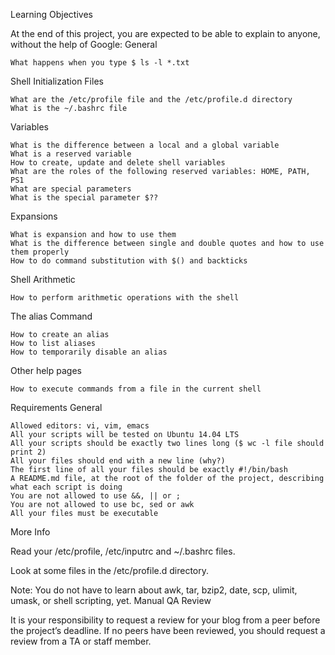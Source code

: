 Learning Objectives

At the end of this project, you are expected to be able to explain to anyone, without the help of Google:
General

    What happens when you type $ ls -l *.txt

Shell Initialization Files

    What are the /etc/profile file and the /etc/profile.d directory
    What is the ~/.bashrc file

Variables

    What is the difference between a local and a global variable
    What is a reserved variable
    How to create, update and delete shell variables
    What are the roles of the following reserved variables: HOME, PATH, PS1
    What are special parameters
    What is the special parameter $??

Expansions

    What is expansion and how to use them
    What is the difference between single and double quotes and how to use them properly
    How to do command substitution with $() and backticks

Shell Arithmetic

    How to perform arithmetic operations with the shell

The alias Command

    How to create an alias
    How to list aliases
    How to temporarily disable an alias

Other help pages

    How to execute commands from a file in the current shell

Requirements
General

    Allowed editors: vi, vim, emacs
    All your scripts will be tested on Ubuntu 14.04 LTS
    All your scripts should be exactly two lines long ($ wc -l file should print 2)
    All your files should end with a new line (why?)
    The first line of all your files should be exactly #!/bin/bash
    A README.md file, at the root of the folder of the project, describing what each script is doing
    You are not allowed to use &&, || or ;
    You are not allowed to use bc, sed or awk
    All your files must be executable

More Info

Read your /etc/profile, /etc/inputrc and ~/.bashrc files.

Look at some files in the /etc/profile.d directory.

Note: You do not have to learn about awk, tar, bzip2, date, scp, ulimit, umask, or shell scripting, yet.
Manual QA Review

It is your responsibility to request a review for your blog from a peer before the project’s deadline. If no peers have been reviewed, you should request a review from a TA or staff member.